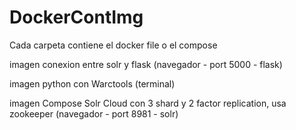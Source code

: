 # DockerContImg

Cada carpeta contiene el docker file o el compose

imagen conexion entre solr  y flask (navegador - port 5000 - flask)

imagen python con Warctools (terminal)

imagen Compose Solr Cloud con 3 shard y 2 factor replication, usa zookeeper (navegador - port 8981 - solr)
